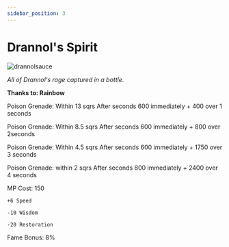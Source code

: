 ```yaml
---
sidebar_position: 3
---
```


# Drannol's Spirit

![drannolsauce](https://vwiki.valorserver.com/api/item/picture/drannol's%20spirit)

<i>All of Drannol's rage captured in a bottle.</i>

**Thanks to: Rainbow**

Poison Grenade: Within 13 sqrs After  seconds 600 immediately + 400 over 1 seconds

Poison Grenade: Within 8.5 sqrs After  seconds 600 immediately + 800 over 2seconds

Poison Grenade: Within 4.5 sqrs After  seconds 600 immediately + 1750 over 3 seconds

Poison Grenade: within 2 sqrs After  seconds 800 immediately + 2400 over 4 seconds

MP Cost: 150

    +6 Speed
    
    -10 Wisdom
    
    -20 Restoration

Fame Bonus: 8%
